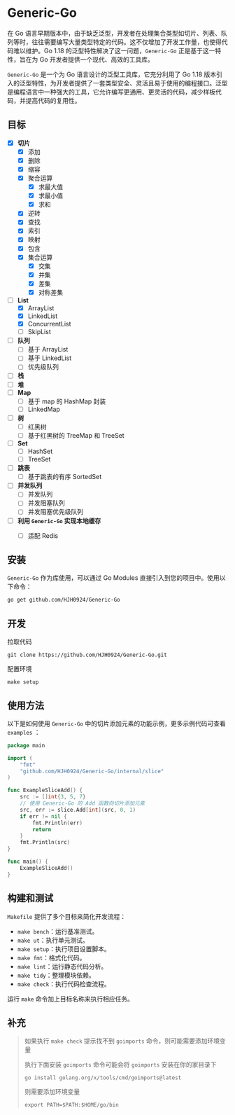 # Generic-Go

在 Go 语言早期版本中，由于缺乏泛型，开发者在处理集合类型如切片、列表、队列等时，往往需要编写大量类型特定的代码。这不仅增加了开发工作量，也使得代码难以维护。Go 1.18 的泛型特性解决了这一问题，`Generic-Go` 正是基于这一特性，旨在为 Go 开发者提供一个现代、高效的工具库。

`Generic-Go` 是一个为 Go 语言设计的泛型工具库，它充分利用了 Go 1.18 版本引入的泛型特性，为开发者提供了一套类型安全、灵活且易于使用的编程接口。泛型是编程语言中一种强大的工具，它允许编写更通用、更灵活的代码，减少样板代码，并提高代码的复用性。



## 目标

- [x]  **切片**
    - [x]  添加
    - [x]  删除
    - [x]  缩容
    - [x]  聚合运算
        - [x]  求最大值
        - [x]  求最小值
        - [x]  求和
    - [x]  逆转
    - [x]  查找
    - [x]  索引
    - [x]  映射
    - [x]  包含
    - [x]  集合运算
        - [x]  交集
        - [x]  并集
        - [x]  差集
        - [x]  对称差集
- [ ]  **List**
    - [x]  ArrayList
    - [x]  LinkedList
    - [x]  ConcurrentList
    - [ ]  SkipList
- [ ]  **队列**
    - [ ]  基于 ArrayList
    - [ ]  基于 LinkedList
    - [ ]  优先级队列
- [ ]  **栈**
- [ ]  **堆**
- [ ]  **Map**
    - [ ]  基于 map 的 HashMap 封装
    - [ ]  LinkedMap
- [ ]  **树**
    - [ ]  红黑树
    - [ ]  基于红黑树的 TreeMap 和 TreeSet
- [ ]  **Set**
    - [ ]  HashSet
    - [ ]  TreeSet
- [ ]  **跳表**
    - [ ]  基于跳表的有序 SortedSet
- [ ]  **并发队列**
    - [ ]  并发队列
    - [ ]  并发阻塞队列
    - [ ]  并发阻塞优先级队列
- [ ]  **利用 `Generic-Go` 实现本地缓存**
    - [ ]  适配 Redis



## 安装

`Generic-Go` 作为库使用，可以通过 Go Modules 直接引入到您的项目中。使用以下命令：

```bash
go get github.com/HJH0924/Generic-Go
```



## 开发

拉取代码

```shell
git clone https://github.com/HJH0924/Generic-Go.git
```

配置环境

```shell
make setup
```



## 使用方法

以下是如何使用 `Generic-Go` 中的切片添加元素的功能示例，更多示例代码可查看 `examples` ：

```go
package main

import (
	"fmt"
	"github.com/HJH0924/Generic-Go/internal/slice"
)

func ExampleSliceAdd() {
	src := []int{3, 5, 7}
    // 使用 Generic-Go 的 Add 函数向切片添加元素
	src, err := slice.Add[int](src, 0, 1)
	if err != nil {
		fmt.Println(err)
		return
	}
	fmt.Println(src)
}

func main() {
	ExampleSliceAdd()
}
```



## 构建和测试

`Makefile` 提供了多个目标来简化开发流程：

- `make bench`：运行基准测试。
- `make ut`：执行单元测试。
- `make setup`：执行项目设置脚本。
- `make fmt`：格式化代码。
- `make lint`：运行静态代码分析。
- `make tidy`：整理模块依赖。
- `make check`：执行代码检查流程。

运行 `make` 命令加上目标名称来执行相应任务。



## 补充

>   如果执行 `make check` 提示找不到 `goimports` 命令，则可能需要添加环境变量
>
>   执行下面安装 `goimports` 命令可能会将 `goimports` 安装在你的家目录下
>
>   ```shell
>   go install golang.org/x/tools/cmd/goimports@latest
>   ```
>
>   则需要添加环境变量
>
>   ```shell
>   export PATH=$PATH:$HOME/go/bin
>   ```

